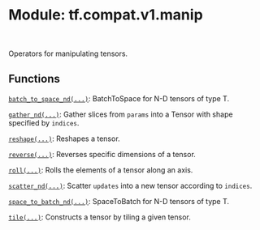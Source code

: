 <div itemscope itemtype="http://developers.google.com/ReferenceObject">
<meta itemprop="name" content="tf.compat.v1.manip" />
<meta itemprop="path" content="Stable" />
</div>

# Module: tf.compat.v1.manip


<table class="tfo-notebook-buttons tfo-api" align="left">
</table>



Operators for manipulating tensors.



## Functions

[`batch_to_space_nd(...)`](../../../tf/compat/v1/batch_to_space_nd.md): BatchToSpace for N-D tensors of type T.

[`gather_nd(...)`](../../../tf/compat/v1/gather_nd.md): Gather slices from `params` into a Tensor with shape specified by `indices`.

[`reshape(...)`](../../../tf/reshape.md): Reshapes a tensor.

[`reverse(...)`](../../../tf/reverse.md): Reverses specific dimensions of a tensor.

[`roll(...)`](../../../tf/roll.md): Rolls the elements of a tensor along an axis.

[`scatter_nd(...)`](../../../tf/scatter_nd.md): Scatter `updates` into a new tensor according to `indices`.

[`space_to_batch_nd(...)`](../../../tf/space_to_batch_nd.md): SpaceToBatch for N-D tensors of type T.

[`tile(...)`](../../../tf/tile.md): Constructs a tensor by tiling a given tensor.

